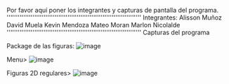 Por favor aquí poner los integrantes y capturas de pantalla del programa.
'''''''''''''''''''''''''''''''''''''''''''''''''''''''''''''''''''''''''
Integrantes:
Alisson Muñoz
David Muela
Kevin Mendoza
Mateo Moran
Marlon Nicolalde
'''''''''''''''''''''''''''''''''''''''''''''''''''''''''''''''''''''''''
Capturas del programa

Package de las figuras: ![image](https://github.com/MateoXtra/FigurasGeometricasEnClase/assets/170634042/af17e3a1-37fd-42ed-9c4d-e07268d6e6a0)

Menu> ![image](https://github.com/MateoXtra/FigurasGeometricasEnClase/assets/170634042/93c20945-c3c2-4fb7-a5c4-59e42974fb82)

Figuras 2D regulares> ![image](https://github.com/MateoXtra/FigurasGeometricasEnClase/assets/170634042/864aa75a-3392-407f-98cc-bf00c475b647)

